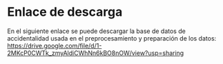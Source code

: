 # Enlace de descarga

En el siguiente enlace se puede descargar la base de datos de accidentalidad usada en el preprocesamiento y preparación de los datos:
https://drive.google.com/file/d/1-2MKcP0CWTk_zmyAldiCWhNn6kBO8nOW/view?usp=sharing
